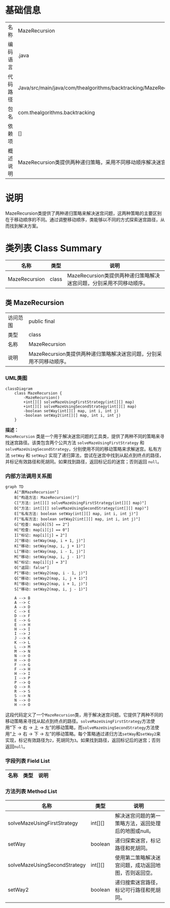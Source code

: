 # 基础信息

|      |      |
|------|------|
| 名称 | MazeRecursion |
| 编码语言 | .java |
| 代码路径 | Java/src/main/java/com/thealgorithms/backtracking/MazeRecursion.java |
| 包名 | com.thealgorithms.backtracking |
| 依赖项 | [] |
| 概述说明 | MazeRecursion类提供两种递归策略，采用不同移动顺序解决迷宫问题。 |

# 说明

MazeRecursion类提供了两种递归策略来解决迷宫问题，这两种策略的主要区别在于移动顺序的不同。通过调整移动顺序，类能够以不同的方式探索迷宫路径，从而找到解决方案。

# 类列表 Class Summary

| 名称   | 类型  | 说明 |
|-------|------|-------------|
| MazeRecursion | class | MazeRecursion类提供两种递归策略解决迷宫问题，分别采用不同移动顺序。 |



## 类 MazeRecursion

|      |      |
|------|------|
| 访问范围 | public final |
| 类型 | class |
| 名称 | MazeRecursion |
| 说明 | MazeRecursion类提供两种递归策略解决迷宫问题，分别采用不同移动顺序。 |


### UML类图

```mermaid
classDiagram
    class MazeRecursion {
        -MazeRecursion()
        +int[][] solveMazeUsingFirstStrategy(int[][] map)
        +int[][] solveMazeUsingSecondStrategy(int[][] map)
        -boolean setWay(int[][] map, int i, int j)
        -boolean setWay2(int[][] map, int i, int j)
    }
```

**描述：**  
`MazeRecursion` 类是一个用于解决迷宫问题的工具类，提供了两种不同的策略来寻找迷宫路径。该类包含两个公共方法 `solveMazeUsingFirstStrategy` 和 `solveMazeUsingSecondStrategy`，分别使用不同的移动策略来求解迷宫。私有方法 `setWay` 和 `setWay2` 实现了递归算法，尝试在迷宫中找到从起点到终点的路径，并标记有效路径和死胡同。如果找到路径，返回标记后的迷宫；否则返回 `null`。


### 内部方法调用关系图

```mermaid
graph TD
    A["类MazeRecursion"]
    B["构造方法: MazeRecursion()"]
    C["方法: int[][] solveMazeUsingFirstStrategy(int[][] map)"]
    D["方法: int[][] solveMazeUsingSecondStrategy(int[][] map)"]
    E["私有方法: boolean setWay(int[][] map, int i, int j)"]
    F["私有方法: boolean setWay2(int[][] map, int i, int j)"]
    G["检查: map[6][5] == 2"]
    H["检查: map[i][j] == 0"]
    I["标记: map[i][j] = 2"]
    J["移动: setWay(map, i + 1, j)"]
    K["移动: setWay(map, i, j + 1)"]
    L["移动: setWay(map, i - 1, j)"]
    M["移动: setWay(map, i, j - 1)"]
    N["标记: map[i][j] = 3"]
    O["返回: false"]
    P["移动: setWay2(map, i - 1, j)"]
    Q["移动: setWay2(map, i, j + 1)"]
    R["移动: setWay2(map, i + 1, j)"]
    S["移动: setWay2(map, i, j - 1)"]

    A --> B
    A --> C
    A --> D
    C --> E
    D --> F
    E --> G
    E --> H
    H --> I
    I --> J
    J --> K
    K --> L
    L --> M
    M --> N
    N --> O
    H --> O
    F --> G
    F --> H
    H --> I
    I --> P
    P --> Q
    Q --> R
    R --> S
    S --> N
    N --> O
    H --> O
```

这段代码定义了一个`MazeRecursion`类，用于解决迷宫问题。它提供了两种不同的移动策略来寻找从起点到终点的路径。`solveMazeUsingFirstStrategy`方法使用“下 -> 右 -> 上 -> 左”的移动策略，而`solveMazeUsingSecondStrategy`方法使用“上 -> 右 -> 下 -> 左”的移动策略。每个策略通过递归方法`setWay`和`setWay2`来实现，标记有效路径为`2`，死胡同为`3`。如果找到路径，返回标记后的迷宫；否则返回`null`。

### 字段列表 Field List

| 名称  | 类型  | 说明 |
|-------|-------|------|

### 方法列表 Method List

| 名称  | 类型  | 说明 |
|-------|-------|------|
| solveMazeUsingFirstStrategy | int[][] | 解决迷宫问题的第一策略方法，返回处理后的地图或null。 |
| setWay | boolean | 递归探索迷宫，标记路径和死胡同。 |
| solveMazeUsingSecondStrategy | int[][] | 使用第二策略解决迷宫问题，成功返回地图，否则返回空。 |
| setWay2 | boolean | 递归搜索迷宫路径，标记可行路径和死胡同。 |




